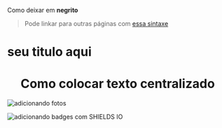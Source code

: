Como deixar em **negrito**

> Pode linkar para outras páginas com [essa sintaxe](https://www.linkedin.com/in/igor-moura-b06605205/)

# seu titulo aqui

<h1 align="center">Como colocar texto centralizado</h1>

![adicionando fotos](https://user-images.githubusercontent.com/90483859/214435815-b9bbbcbc-c3b8-45b1-bca6-7a2754a1ddb9.jpg)

![adicionando badges com SHIELDS IO](https://img.shields.io/badge/STATUS-EM%20DESENVOLVIMENTO-<COLOR>GREEN)
<p align="center">
<img href="Centralizando badges" scr="https://img.shields.io/badge/STATUS-EM%20DESENVOLVIMENTO-<COLOR>GREEN">
</p>
